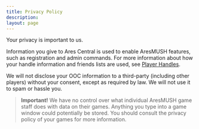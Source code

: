 ```yaml
---
title: Privacy Policy
description:
layout: page
---
```


Your privacy is important to us. 

Information you give to Ares Central is used to enable AresMUSH features, such as registration and admin commands.  For more information about how your handle information and friends lists are used, see [Player Handles](/handles).

We will not disclose your OOC information to a third-party (including other players) without your consent, except as required by law.  We will not use it to spam or hassle you.

> **Important!** We have no control over what individual AresMUSH game staff does with data on their games.  Anything you type into a game window could potentially be stored.  You should consult the privacy policy of your games for more information.
